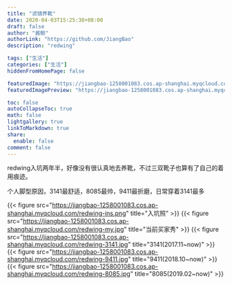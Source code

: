 ```yaml
---
title: "滤镜养靴"
date: 2020-04-03T15:25:38+08:00
draft: false
author: "酱鲍"
authorLink: "https://github.com/JiangBao"
description: "redwing"

tags: ["生活"]
categories: ["生活"]
hiddenFromHomePage: false

featuredImage: "https://jiangbao-1258001083.cos.ap-shanghai.myqcloud.com/bg-redwing-banner.jpg"
featuredImagePreview: "https://jiangbao-1258001083.cos.ap-shanghai.myqcloud.com/bg-redwing-banner.jpg"

toc: false
autoCollapseToc: true
math: false
lightgallery: true
linkToMarkdown: true
share:
  enable: false
comment: false
---
```

redwing入坑两年半，好像没有很认真地去养靴，不过三双靴子也算有了自己的着用痕迹。

个人脚型原因，3141最舒适，8085最帅，9411最折磨，日常穿着3141最多
<!--more-->

{{< figure src="https://jiangbao-1258001083.cos.ap-shanghai.myqcloud.com/redwing-ins.png" title="入坑照" >}}
{{< figure src="https://jiangbao-1258001083.cos.ap-shanghai.myqcloud.com/redwing-my.jpg" title="当前买家秀" >}}
{{< figure src="https://jiangbao-1258001083.cos.ap-shanghai.myqcloud.com/redwing-3141.jpg" title="3141(2017.11~now)" >}}
{{< figure src="https://jiangbao-1258001083.cos.ap-shanghai.myqcloud.com/redwing-9411.jpg" title="9411(2018.10~now)" >}}
{{< figure src="https://jiangbao-1258001083.cos.ap-shanghai.myqcloud.com/redwing-8085.jpg" title="8085(2019.02~now)" >}}